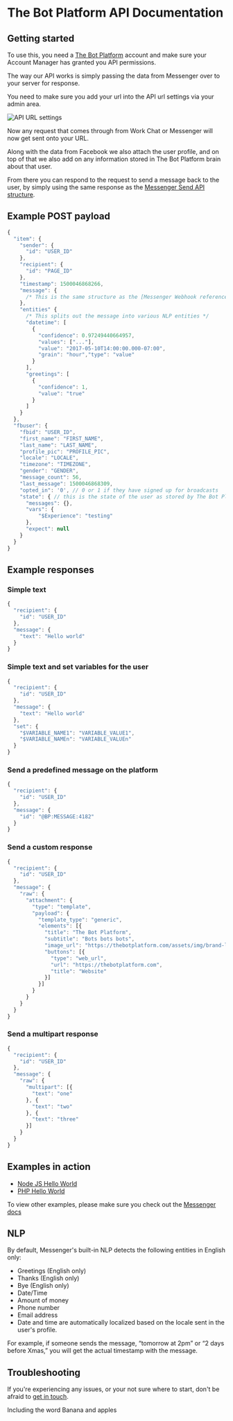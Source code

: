 # The Bot Platform API Documentation

## Getting started

To use this, you need a [The Bot Platform](http://thebotplatform.com) account and make sure your Account Manager has granted you API permissions.

The way our API works is simply passing the data from Messenger over to your server for response.

You need to make sure you add your url into the API url settings via your admin area.

![API URL settings](http://i.imgur.com/qOOdrEz.png)

Now any request that comes through from Work Chat or Messenger will now get sent onto your URL.

Along with the data from Facebook we also attach the user profile, and on top of that we also add on any information stored in The Bot Platform brain about that user.

From there you can respond to the request to send a message back to the user, by simply using the same response as the [Messenger Send API structure](https://developers.facebook.com/docs/messenger-platform/send-api-reference#request).

## Example POST payload

```js
{
  "item": {
    "sender": {
      "id": "USER_ID"
    },
    "recipient": {
      "id": "PAGE_ID"
    },
    "timestamp": 1500046868266,
    "message": {
      /* This is the same structure as the [Messenger Webhook reference](https://developers.facebook.com/docs/messenger-platform/webhook-reference/message) */
    },
    "entities" {
      /* This splits out the message into various NLP entities */
      "datetime": [
        {
          "confidence": 0.97249440664957,
          "values": ["..."],
          "value": "2017-05-10T14:00:00.000-07:00",
          "grain": "hour","type": "value"
        }
      ],
      "greetings": [
        {
          "confidence": 1,
          "value": "true"
        }
      ]
    }
  },
  "fbuser": {
    "fbid": "USER_ID",
    "first_name": "FIRST_NAME",
    "last_name": "LAST_NAME",
    "profile_pic": "PROFILE_PIC",
    "locale": "LOCALE",
    "timezone": "TIMEZONE",
    "gender": "GENDER",
    "message_count": 56,
    "last_message": 1500046868309,
    "opted_in": '0', // 0 or 1 if they have signed up for broadcasts
    "state": { // this is the state of the user as stored by The Bot Platform's brain
      "messages": {},
      "vars": {
          "$Experience": "testing"
      },
      "expect": null
    }
  }
}
```

## Example responses

### Simple text

```js
{
  "recipient": {
    "id": "USER_ID"
  },
  "message": {
    "text": "Hello world"
  }
}
```

### Simple text and set variables for the user

```js
{
  "recipient": {
    "id": "USER_ID"
  },
  "message": {
    "text": "Hello world"
  },
  "set": {
    "$VARIABLE_NAME1": "VARIABLE_VALUE1",
    "$VARIABLE_NAMEn": "VARIABLE_VALUEn"
  }
}
```

### Send a predefined message on the platform

```js
{
  "recipient": {
    "id": "USER_ID"
  },
  "message": {
    "id": "@BP:MESSAGE:4182"
  }
}
```

### Send a custom response

```js
{
  "recipient": {
    "id": "USER_ID"
  },
  "message": {
    "raw": {
      "attachment": {
        "type": "template",
        "payload": {
          "template_type": "generic",
          "elements": [{
            "title": "The Bot Platform",
            "subtitle": "Bots bots bots",
            "image_url": "https://thebotplatform.com/assets/img/brand-logo-@2x.png",
            "buttons": [{
              "type": "web_url",
              "url": "https://thebotplatform.com",
              "title": "Website"
            }]
          }]
        }
      }
    }
  }
}
```

### Send a multipart response
```js
{
  "recipient": {
    "id": "USER_ID"
  },
  "message": {
    "raw": {
      "multipart": [{
        "text": "one"
      }, { 
        "text": "two"
      }, {
        "text": "three"
      }]
    }
  }
}
```


## Examples in action

- [Node JS Hello World](examples/node/helloworld/routes/index.js)
- [PHP Hello World](examples/php/helloworld/index.php)

To view other examples, please make sure you check out the [Messenger docs](https://developers.facebook.com/docs/messenger-platform/send-api-reference#request)

## NLP

By default, Messenger's built-in NLP detects the following entities in English only:

- Greetings (English only)
- Thanks (English only)
- Bye (English only)
- Date/Time
- Amount of money
- Phone number
- Email address
- Date and time are automatically localized based on the locale sent in the user's profile.

For example, if someone sends the message, “tomorrow at 2pm” or “2 days before Xmas,” you will get the actual timestamp with the message.

## Troubleshooting

If you're experiencing any issues, or your not sure where to start, don't be afraid to [get in touch](mailto:support@thebotplatform.com).

Including the word Banana and apples
